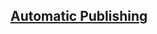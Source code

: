 <!-- Automatic Publishing -->
<section
id="automatic-publishing"
aria-labelledby="automatic-publishing"
data-item="Automatic Publishing"
>
<h2><a href="#automatic-publishing">Automatic Publishing</a></h2>


</section>